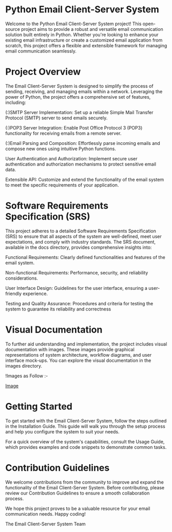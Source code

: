 
# Python Email Client-Server System

Welcome to the Python Email Client-Server System project! This open-source project aims to provide a robust and versatile email communication solution built entirely in Python. Whether you're looking to enhance your existing email infrastructure or create a customized email application from scratch, this project offers a flexible and extensible framework for managing email communication seamlessly.

# Project Overview
The Email Client-Server System is designed to simplify the process of sending, receiving, and managing emails within a network. Leveraging the power of Python, the project offers a comprehensive set of features, including:

(:)SMTP Server Implementation: Set up a reliable Simple Mail Transfer Protocol (SMTP) server to send emails securely.

(:)POP3 Server Integration: Enable Post Office Protocol 3 (POP3) functionality for receiving emails from a remote server.

(:)Email Parsing and Composition: Effortlessly parse incoming emails and compose new ones using intuitive Python functions.

User Authentication and Authorization: Implement secure user authentication and authorization mechanisms to protect sensitive email data.

Extensible API: Customize and extend the functionality of the email system to meet the specific requirements of your application.


# Software Requirements Specification (SRS)
This project adheres to a detailed Software Requirements Specification (SRS) to ensure that all aspects of the system are well-defined, meet user expectations, and comply with industry standards. The SRS document, available in the docs directory, provides comprehensive insights into:

Functional Requirements: Clearly defined functionalities and features of the email system.

Non-functional Requirements: Performance, security, and reliability considerations.

User Interface Design: Guidelines for the user interface, ensuring a user-friendly experience.

Testing and Quality Assurance: Procedures and criteria for testing the system to guarantee its reliability and correctness



# Visual Documentation
To further aid understanding and implementation, the project includes visual documentation with images. These images provide graphical representations of system architecture, workflow diagrams, and user interface mock-ups. You can explore the visual documentation in the images directory.

!Images as Follow :-

[Image](https://github.com/DukeVG/Email-Client-Server-System/assets/100790389/aa55aeed-f585-47d6-bd43-7d1db94854d2)







# Getting Started
To get started with the Email Client-Server System, follow the steps outlined in the Installation Guide. This guide will walk you through the setup process and help you configure the system to suit your needs.

For a quick overview of the system's capabilities, consult the Usage Guide, which provides examples and code snippets to demonstrate common tasks.

# Contribution Guidelines

We welcome contributions from the community to improve and expand the functionality of the Email Client-Server System. Before contributing, please review our Contribution Guidelines to ensure a smooth collaboration process.

We hope this project proves to be a valuable resource for your email communication needs. Happy coding!

The Email Client-Server System Team
